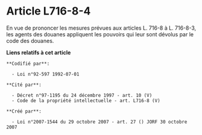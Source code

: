# Article L716-8-4

En vue de prononcer les mesures prévues aux articles L. 716-8 à L. 716-8-3, les agents des douanes appliquent les pouvoirs
qui leur sont dévolus par le code des douanes.

**Liens relatifs à cet article**

	**Codifié par**:

	  - Loi n°92-597 1992-07-01

	**Cité par**:

	  - Décret n°97-1195 du 24 décembre 1997 - art. 10 (V)
	  - Code de la propriété intellectuelle - art. L716-8 (V)

	**Créé par**:

	  - Loi n°2007-1544 du 29 octobre 2007 - art. 27 () JORF 30 octobre 2007
